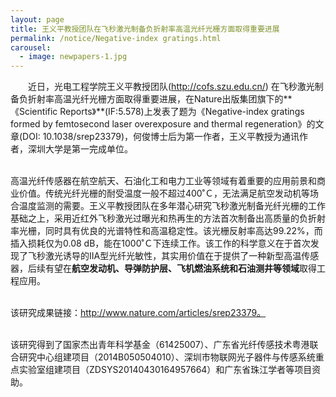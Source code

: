 ```yaml
---
layout: page
title: 王义平教授团队在飞秒激光制备负折射率高温光纤光栅方面取得重要进展
permalink: /notice/Negative-index gratings.html
carousel: 
  - image: newpapers-1.jpg
---
```



　　近日，光电工程学院王义平教授团队(http://cofs.szu.edu.cn/) 在飞秒激光制备负折射率高温光纤光栅方面取得重要进展，在Nature出版集团旗下的**《Scientific Reports》**(IF:5.578)上发表了题为《Negative-index gratings formed by femtosecond laser overexposure and thermal regeneration》的文章(DOI: 10.1038/srep23379)，何俊博士后为第一作者，王义平教授为通讯作者，深圳大学是第一完成单位。<br><br>

高温光纤传感器在航空航天、石油化工和电力工业等领域有着重要的应用前景和商业价值。传统光纤光栅的耐受温度一般不超过400˚Ｃ，无法满足航空发动机等场合温度监测的需要。王义平教授团队在多年潜心研究飞秒激光制备光纤光栅的工作基础之上，采用近红外飞秒激光过曝光和热再生的方法首次制备出高质量的负折射率光栅，同时具有优良的光谱特性和高温稳定性。该光栅反射率高达99.22%，而插入损耗仅为0.08 dB，能在1000˚Ｃ下连续工作。该工作的科学意义在于首次发现了飞秒激光诱导的IIA型光纤光敏性，其实用价值在于提供了一种新型高温传感器，后续有望在**航空发动机、导弹防护层、飞机燃油系统和石油测井等领域**取得工程应用。<br><br>

该研究成果链接：http://www.nature.com/articles/srep23379。<br><br>

该研究得到了国家杰出青年科学基金（61425007）、广东省光纤传感技术粤港联合研究中心组建项目（2014B050504010）、深圳市物联网光子器件与传感系统重点实验室组建项目（ZDSYS20140430164957664）和广东省珠江学者等项目资助。<br><br>
